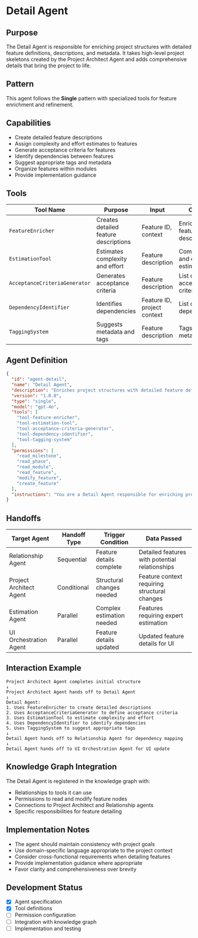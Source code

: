 # Detail Agent

## Purpose

The Detail Agent is responsible for enriching project structures with detailed feature definitions, descriptions, and metadata. It takes high-level project skeletons created by the Project Architect Agent and adds comprehensive details that bring the project to life.

## Pattern

This agent follows the **Single** pattern with specialized tools for feature enrichment and refinement.

## Capabilities

- Create detailed feature descriptions
- Assign complexity and effort estimates to features
- Generate acceptance criteria for features
- Identify dependencies between features
- Suggest appropriate tags and metadata
- Organize features within modules
- Provide implementation guidance

## Tools

| Tool Name | Purpose | Input | Output |
|-----------|---------|-------|--------|
| `FeatureEnricher` | Creates detailed feature descriptions | Feature ID, context | Enriched feature description |
| `EstimationTool` | Estimates complexity and effort | Feature description | Complexity and effort estimates |
| `AcceptanceCriteriaGenerator` | Generates acceptance criteria | Feature description | List of acceptance criteria |
| `DependencyIdentifier` | Identifies dependencies | Feature ID, project context | List of dependencies |
| `TaggingSystem` | Suggests metadata and tags | Feature description | Tags and metadata |

## Agent Definition

```json
{
  "id": "agent-detail",
  "name": "Detail Agent",
  "description": "Enriches project structures with detailed feature definitions and metadata",
  "version": "1.0.0",
  "type": "single",
  "model": "gpt-4o",
  "tools": [
    "tool-feature-enricher",
    "tool-estimation-tool",
    "tool-acceptance-criteria-generator",
    "tool-dependency-identifier",
    "tool-tagging-system"
  ],
  "permissions": [
    "read_milestone",
    "read_phase",
    "read_module",
    "read_feature",
    "modify_feature",
    "create_feature"
  ],
  "instructions": "You are a Detail Agent responsible for enriching project structures with comprehensive feature details. When provided with basic feature outlines, create detailed descriptions, acceptance criteria, and implementation guidance. Estimate complexity and effort requirements for each feature. Identify dependencies between features and suggest appropriate tags. Your goal is to transform high-level project skeletons into fully-specified feature sets ready for implementation. Always maintain consistency with the overall project goals and architecture."
}
```

## Handoffs

| Target Agent | Handoff Type | Trigger Condition | Data Passed |
|--------------|--------------|-------------------|-------------|
| Relationship Agent | Sequential | Feature details complete | Detailed features with potential relationships |
| Project Architect Agent | Conditional | Structural changes needed | Feature context requiring structural changes |
| Estimation Agent | Parallel | Complex estimation needed | Features requiring expert estimation |
| UI Orchestration Agent | Parallel | Feature details updated | Updated feature details for UI |

## Interaction Example

```
Project Architect Agent completes initial structure
↓
Project Architect Agent hands off to Detail Agent
↓
Detail Agent:
1. Uses FeatureEnricher to create detailed descriptions
2. Uses AcceptanceCriteriaGenerator to define acceptance criteria
3. Uses EstimationTool to estimate complexity and effort
4. Uses DependencyIdentifier to identify dependencies
5. Uses TaggingSystem to suggest appropriate tags
↓
Detail Agent hands off to Relationship Agent for dependency mapping
↓
Detail Agent hands off to UI Orchestration Agent for UI update
```

## Knowledge Graph Integration

The Detail Agent is registered in the knowledge graph with:

- Relationships to tools it can use
- Permissions to read and modify feature nodes
- Connections to Project Architect and Relationship agents
- Specific responsibilities for feature detailing

## Implementation Notes

- The agent should maintain consistency with project goals
- Use domain-specific language appropriate to the project context
- Consider cross-functional requirements when detailing features
- Provide implementation guidance where appropriate
- Favor clarity and comprehensiveness over brevity

## Development Status

- [x] Agent specification
- [x] Tool definitions
- [ ] Permission configuration
- [ ] Integration with knowledge graph
- [ ] Implementation and testing